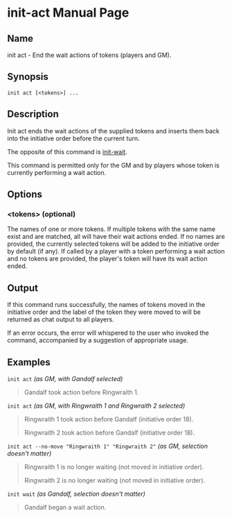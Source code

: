 
# init-act Manual Page

## Name

init act - End the wait actions of tokens (players and GM).

## Synopsis

```
init act [<tokens>] ...
```

## Description

Init act ends the wait actions of the supplied tokens and inserts them back into the initiative order before the current turn.

The opposite of this command is [init-wait](init-wait.md).

This command is permitted only for the GM and by players whose token is currently performing a wait action.

## Options

### \<tokens\> (optional)
The names of one or more tokens. If multiple tokens with the same name exist and are matched, all will have their wait actions ended. If no names are provided, the currently selected tokens will be added to the initiative order by default (if any). If called by a player with a token performing a wait action and no tokens are provided, the player's token will have its wait action ended.

## Output

If this command runs successfully, the names of tokens moved in the initiative order and the label of the token they were moved to will be returned as chat output to all players.

If an error occurs, the error will whispered to the user who invoked the command, accompanied by a suggestion of appropriate usage.

## Examples

```init act``` *(as GM, with Gandalf selected)*

> Gandalf took action before Ringwraith 1.

```init act``` *(as GM, with Ringwraith 1 and Ringwraith 2 selected)*

> Ringwraith 1 took action before Gandalf (initiative order 18).
>
> Ringwraith 2 took action before Gandalf (initiative order 18).

```init act --no-move "Ringwraith 1" "Ringwraith 2"``` *(as GM, selection doesn't matter)*

> Ringwraith 1 is no longer waiting (not moved in initiative order).
>
> Ringwraith 2 is no longer waiting (not moved in initiative order).

```init wait``` *(as Gandalf, selection doesn't matter)*

> Gandalf began a wait action.

